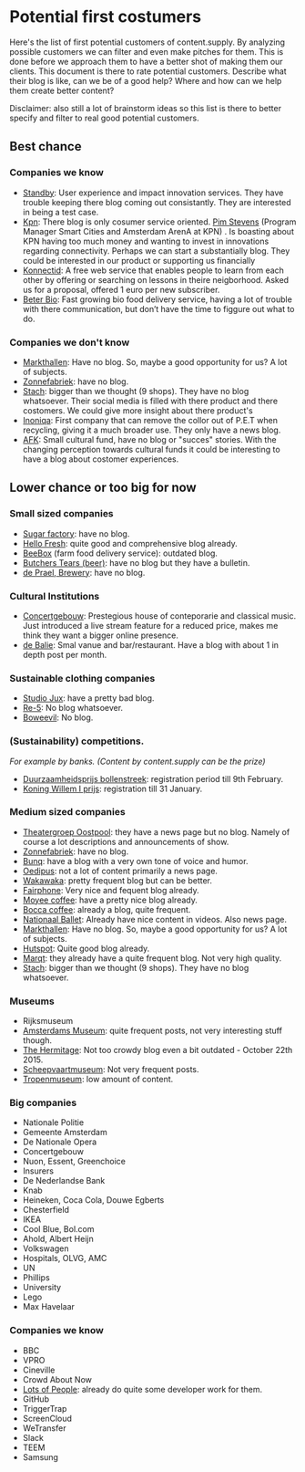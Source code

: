 # Potential first costumers

Here's the list of first potential customers of content.supply. By analyzing possible customers we can filter and even make pitches for them. This is done before we approach them to have a better shot of making them our clients. This document is there to rate potential customers. Describe what their blog is like, can we be of a good help? Where and how can we help them create better content?

Disclaimer: also still a lot of brainstorm ideas so this list is there to better specify and filter to real good potential customers.

## Best chance

### Companies we know

* [Standby](http://www.stby.eu/): User experience and impact innovation services. They have trouble keeping there blog coming out consistantly. They are interested in being a test case. 
* [Kpn](https://www.kpn.com/): There blog is only cosumer service oriented. [Pim Stevens](bit.ly/1mHuOWd) (Program Manager Smart Cities and Amsterdam ArenA at KPN) . Is boasting about KPN having too much money and wanting to invest in innovations regarding connectivity. Perhaps we can start a substantially blog. They could be interested in our product or supporting us financially
* [Konnectid](https://www.konnektid.com/): A free web service that enables people to learn from each other by offering or searching on lessons in theire neigborhood. Asked us for a proposal, offered 1 euro per new subscriber.
* [Beter Bio](http://beterbio.nl/default.aspx): Fast growing bio food delivery service, having a lot of trouble with there communication, but don’t have the time to figgure out what to do.

### Companies we don't know
* [Markthallen](http://www.foodhallen.nl/home.html): Have no blog. So, maybe a good opportunity for us? A lot of subjects.  
* [Zonnefabriek](http://www.zonnefabriek.nl/): have no blog.
* [Stach](http://www.stach-food.nl/index.php?page=Home#r): bigger than we thought (9 shops). They have no blog whatsoever. Their social media is filled with there product and there costomers. We could give more insight about there product's
* [Inoniqa](http://www.ioniqa.com/news/): First company that can remove the collor out of P.E.T when recycling, giving it a much broader use. They only have a news blog. 
* [AFK](http://www.amsterdamsfondsvoordekunst.nl/): Small cultural fund, have no blog or "succes" stories. With the changing perception towards cultural funds it could be interesting to have a blog about costomer experiences. 

## Lower chance or too big for now

### Small sized companies

* [Sugar factory](https://www.sugarfactory.nl/): have no blog.
* [Hello Fresh](http://blog.hellofresh.nl/): quite good and comprehensive blog already.
* [BeeBox](https://beebox.nl/blog/19/kinderen-en-gezonde-voeding/) (farm food delivery service): outdated blog.
* [Butchers Tears (beer)](http://butchers-tears.com/): have no blog but they have a bulletin.
* [de Prael, Brewery](http://deprael.nl/): have no blog.

### Cultural Institutions

* [Concertgebouw](http://www.concertgebouw.nl/): Prestegious house of conteporarie and classical music. Just introduced a live stream feature for a reduced price, makes me think they want a bigger online presence. 
* [de Balie](http://www.debalie.nl/magazine/): Smal vanue and bar/restaurant. Have a blog with about 1 in depth post per month.

### Sustainable clothing companies

* [Studio Jux](http://www.studiojux.com/): have a pretty bad blog.
* [Re-5](http://www.re-5.nl/): No blog whatsoever.
* [Boweevil](http://www.boweevil.nl/nl/): No blog.


### (Sustainability) competitions.

*For example by banks. (Content by content.supply can be the prize)*

* [Duurzaamheidsprijs bollenstreek](http://www.duurzaamheidsprijsbollenstreek.nl/): registration period till 9th February.
* [Koning Willem I prijs](http://www.kw1prijs.nl/aanmelden-2): registration till 31 January.

### Medium sized companies

* [Theatergroep Oostpool](http://www.toneelgroepoostpool.nl/nieuws): they have a news page but no blog. Namely of course a lot descriptions and announcements of show.
* [Zonnefabriek](http://www.zonnefabriek.nl/): have no blog.
* [Bunq](https://www.bunq.com/nl/blog/): have a blog with a very own tone of voice and humor.
* [Oedipus](http://oedipus.com/news/): not a lot of content primarily a news page.
* [Wakawaka](http://nl.waka-waka.com/nieuws/): pretty frequent blog but can be better.
* [Fairphone](https://www.fairphone.com/blog/): Very nice and fequent blog already.
* [Moyee coffee](http://www.moyeecoffee.com/about/): have a pretty nice blog already.
* [Bocca coffee](http://www.bocca.nl/category/blog/): already a blog, quite frequent.
* [Nationaal Ballet](http://www.operaballet.nl/en/ballet/ballet): Already have nice content in videos. Also news page.
* [Markthallen](http://www.foodhallen.nl/home.html): Have no blog. So, maybe a good opportunity for us? A lot of subjects.  
* [Hutspot](http://www.hutspotamsterdam.com/blog/): Quite good blog already.
* [Marqt](http://www.marqt.com/blog/): they already have a quite frequent blog. Not very high quality.
* [Stach](http://www.stach-food.nl/index.php?page=Home#r): bigger than we thought (9 shops). They have no blog whatsoever.   

### Museums

* Rijksmuseum
* [Amsterdams Museum](https://www.amsterdammuseum.nl/nieuws): quite frequent posts, not very interesting stuff though.
* [The Hermitage](http://thehermitage.com/blog/): Not too crowdy blog even a bit outdated - October 22th 2015.
* [Scheepvaartmuseum](https://www.hetscheepvaartmuseum.nl/ontdek/nieuws): Not very frequent posts.
* [Tropenmuseum](http://tropenmuseum.nl/): low amount of content.  

### Big companies

* Nationale Politie
* Gemeente Amsterdam
* De Nationale Opera
* Concertgebouw
* Nuon, Essent, Greenchoice
* Insurers
* De Nederlandse Bank
* Knab
* Heineken, Coca Cola, Douwe Egberts
* Chesterfield
* IKEA
* Cool Blue, Bol.com
* Ahold, Albert Heijn
* Volkswagen
* Hospitals, OLVG, AMC
* UN
* Phillips
* University
* Lego
* Max Havelaar

### Companies we know

* BBC
* VPRO
* Cineville
* Crowd About Now
* [Lots of People](http://lotsofpeople.nl/): already do quite some developer work for them.
* GitHub
* TriggerTrap
* ScreenCloud
* WeTransfer
* Slack
* TEEM
* Samsung
